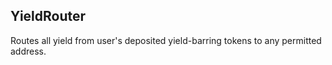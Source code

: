 ## YieldRouter

Routes all yield from user's deposited yield-barring tokens to any permitted address.
